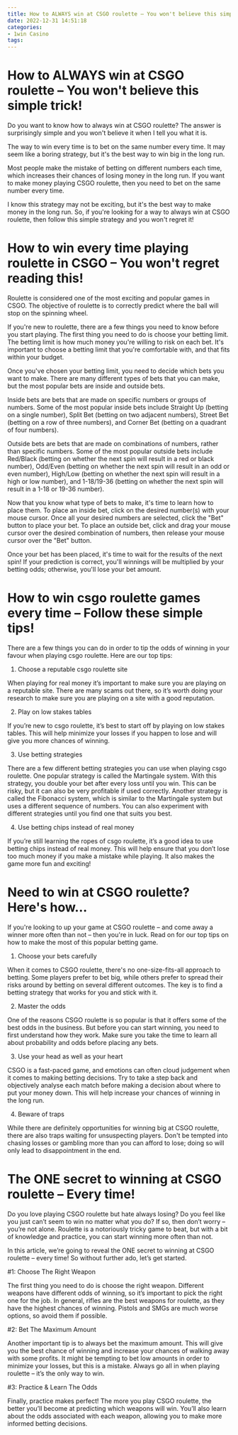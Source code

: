 ```yaml
---
title: How to ALWAYS win at CSGO roulette – You won't believe this simple trick!
date: 2022-12-31 14:51:18
categories:
- 1win Casino
tags:
---
```



#  How to ALWAYS win at CSGO roulette – You won't believe this simple trick!

Do you want to know how to always win at CSGO roulette? The answer is surprisingly simple and you won't believe it when I tell you what it is.

The way to win every time is to bet on the same number every time. It may seem like a boring strategy, but it's the best way to win big in the long run.

Most people make the mistake of betting on different numbers each time, which increases their chances of losing money in the long run. If you want to make money playing CSGO roulette, then you need to bet on the same number every time.

I know this strategy may not be exciting, but it's the best way to make money in the long run. So, if you're looking for a way to always win at CSGO roulette, then follow this simple strategy and you won't regret it!

#  How to win every time playing roulette in CSGO – You won't regret reading this!

Roulette is considered one of the most exciting and popular games in CSGO. The objective of roulette is to correctly predict where the ball will stop on the spinning wheel.

If you're new to roulette, there are a few things you need to know before you start playing. The first thing you need to do is choose your betting limit. The betting limit is how much money you're willing to risk on each bet. It's important to choose a betting limit that you're comfortable with, and that fits within your budget.

Once you've chosen your betting limit, you need to decide which bets you want to make. There are many different types of bets that you can make, but the most popular bets are inside and outside bets.

Inside bets are bets that are made on specific numbers or groups of numbers. Some of the most popular inside bets include Straight Up (betting on a single number), Split Bet (betting on two adjacent numbers), Street Bet (betting on a row of three numbers), and Corner Bet (betting on a quadrant of four numbers).

Outside bets are bets that are made on combinations of numbers, rather than specific numbers. Some of the most popular outside bets include Red/Black (betting on whether the next spin will result in a red or black number), Odd/Even (betting on whether the next spin will result in an odd or even number), High/Low (betting on whether the next spin will result in a high or low number), and 1-18/19-36 (betting on whether the next spin will result in a 1-18 or 19-36 number).

Now that you know what type of bets to make, it's time to learn how to place them. To place an inside bet, click on the desired number(s) with your mouse cursor. Once all your desired numbers are selected, click the "Bet" button to place your bet. To place an outside bet, click and drag your mouse cursor over the desired combination of numbers, then release your mouse cursor over the "Bet" button.

Once your bet has been placed, it's time to wait for the results of the next spin! If your prediction is correct, you'll winnings will be multiplied by your betting odds; otherwise, you'll lose your bet amount.

#  How to win csgo roulette games every time – Follow these simple tips!

There are a few things you can do in order to tip the odds of winning in your favour when playing csgo roulette. Here are our top tips:

1. Choose a reputable csgo roulette site

When playing for real money it’s important to make sure you are playing on a reputable site. There are many scams out there, so it’s worth doing your research to make sure you are playing on a site with a good reputation.

2. Play on low stakes tables

If you’re new to csgo roulette, it’s best to start off by playing on low stakes tables. This will help minimize your losses if you happen to lose and will give you more chances of winning.

3. Use betting strategies

There are a few different betting strategies you can use when playing csgo roulette. One popular strategy is called the Martingale system. With this strategy, you double your bet after every loss until you win. This can be risky, but it can also be very profitable if used correctly. Another strategy is called the Fibonacci system, which is similar to the Martingale system but uses a different sequence of numbers. You can also experiment with different strategies until you find one that suits you best.

4. Use betting chips instead of real money

If you’re still learning the ropes of csgo roulette, it’s a good idea to use betting chips instead of real money. This will help ensure that you don’t lose too much money if you make a mistake while playing. It also makes the game more fun and exciting!

#  Need to win at CSGO roulette? Here's how… 

If you're looking to up your game at CSGO roulette – and come away a winner more often than not – then you're in luck. Read on for our top tips on how to make the most of this popular betting game.

1. Choose your bets carefully

When it comes to CSGO roulette, there's no one-size-fits-all approach to betting. Some players prefer to bet big, while others prefer to spread their risks around by betting on several different outcomes. The key is to find a betting strategy that works for you and stick with it.

2. Master the odds

One of the reasons CSGO roulette is so popular is that it offers some of the best odds in the business. But before you can start winning, you need to first understand how they work. Make sure you take the time to learn all about probability and odds before placing any bets.

3. Use your head as well as your heart

CSGO is a fast-paced game, and emotions can often cloud judgement when it comes to making betting decisions. Try to take a step back and objectively analyse each match before making a decision about where to put your money down. This will help increase your chances of winning in the long run.

4. Beware of traps

While there are definitely opportunities for winning big at CSGO roulette, there are also traps waiting for unsuspecting players. Don't be tempted into chasing losses or gambling more than you can afford to lose; doing so will only lead to disappointment in the end.

#  The ONE secret to winning at CSGO roulette – Every time!

Do you love playing CSGO roulette but hate always losing? Do you feel like you just can’t seem to win no matter what you do? If so, then don’t worry – you’re not alone. Roulette is a notoriously tricky game to beat, but with a bit of knowledge and practice, you can start winning more often than not.

In this article, we’re going to reveal the ONE secret to winning at CSGO roulette – every time! So without further ado, let’s get started.

#1: Choose The Right Weapon

The first thing you need to do is choose the right weapon. Different weapons have different odds of winning, so it’s important to pick the right one for the job. In general, rifles are the best weapons for roulette, as they have the highest chances of winning. Pistols and SMGs are much worse options, so avoid them if possible.

#2: Bet The Maximum Amount

Another important tip is to always bet the maximum amount. This will give you the best chance of winning and increase your chances of walking away with some profits. It might be tempting to bet low amounts in order to minimize your losses, but this is a mistake. Always go all in when playing roulette – it’s the only way to win.

#3: Practice & Learn The Odds

Finally, practice makes perfect! The more you play CSGO roulette, the better you’ll become at predicting which weapons will win. You’ll also learn about the odds associated with each weapon, allowing you to make more informed betting decisions.